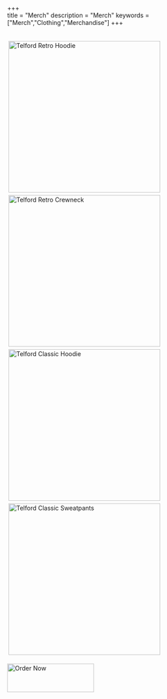 +++   
title = "Merch"
description = "Merch"
keywords = ["Merch","Clothing","Merchandise"]
+++

<br>
<a href="https://benjamintelford.com/trh"><img src= "https://benjamintelford.com/img/merch/TELFORD RETRO -  HOODIE/TRHwebsiteSQUARE.jpg" style="width:350px; height:350px; padding:3px"  title="Telford Retro Hoodie" alt="Telford Retro Hoodie"></a>
<a href="https://benjamintelford.com/trc"><img src= "https://benjamintelford.com/img/merch/TELFORD RETRO - CREWNECK SWEATER/TRCwebsiteSQUARE.jpg" style="width:350px; height:350px; padding:3px"  title="Telford Retro Crewneck" alt="Telford Retro Crewneck"></a>
<a href="https://benjamintelford.com/tch"><img src= "https://benjamintelford.com/img/merch/TELFORD CLASSIC - HOODIE/TCHwebsiteSQUARE.jpg" style="width:350px; height:350px; padding:3px"  title="Telford Classic Hoodie" alt="Telford Classic Hoodie"></a>
<a href="https://benjamintelford.com/tcs"><img src= "https://benjamintelford.com/img/merch/TELFORD CLASSIC - SWEATPANTS/TCSwebsiteSQUARE.jpg" style="width:350px; height:350px; padding:3px"  title="Telford Classic Sweatpants" alt="Telford Classic Sweatpants"></a>
<br>
<br>
<a href="https://benjamintelford.com/order"><img src= "https://benjamintelford.com/img/merch/checkout.png" style="width:200px; height:66px; padding:0px"  title="Order Now" alt="Order Now"></a>
<br>
<br>